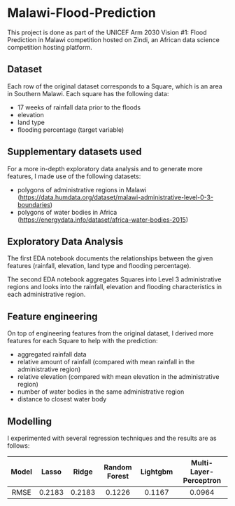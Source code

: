 # Malawi-Flood-Prediction
This project is done as part of the UNICEF Arm 2030 Vision #1: Flood Prediction in Malawi competition hosted on Zindi, an African data science competition hosting platform.

## Dataset

Each row of the original dataset corresponds to a Square, which is an area in Southern Malawi. Each square has the following data:
- 17 weeks of rainfall data prior to the floods
- elevation
- land type
- flooding percentage (target variable)

## Supplementary datasets used

For a more in-depth exploratory data analysis and to generate more features, I made use of the following datasets:
- polygons of administrative regions in Malawi (https://data.humdata.org/dataset/malawi-administrative-level-0-3-boundaries)
- polygons of water bodies in Africa (https://energydata.info/dataset/africa-water-bodies-2015)

## Exploratory Data Analysis

The first EDA notebook documents the relationships between the given features (rainfall, elevation, land type and flooding percentage).

The second EDA notebook aggregates Squares into Level 3 administrative regions and looks into the rainfall, elevation and flooding characteristics in each administrative region. 

## Feature engineering

On top of engineering features from the original dataset, I derived more features for each Square to help with the prediction:
- aggregated rainfall data
- relative amount of rainfall (compared with mean rainfall in the administrative region)
- relative elevation (compared with mean elevation in the administrative region)
- number of water bodies in the same administrative region
- distance to closest water body

## Modelling

I experimented with several regression techniques and the results are as follows:

| Model | Lasso  | Ridge  | Random Forest | Lightgbm | Multi-Layer-Perceptron |
| :---: | :-:    | :-:    | :-:           | :-:      | :-:                    |
| RMSE  | 0.2183 | 0.2183 | 0.1226        | 0.1167   | 0.0964                 |
